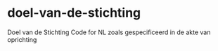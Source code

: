 # doel-van-de-stichting
Doel van de Stichting Code for NL zoals gespecificeerd in de akte van oprichting
